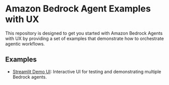 # Amazon Bedrock Agent Examples with UX

This repository is designed to get you started with Amazon Bedrock Agents with UX by providing a set of examples that demonstrate how to orchestrate agentic workflows. 

## Examples

- [Streamlit Demo UI](/src/ui/): Interactive UI for testing and demonstrating multiple Bedrock agents.
